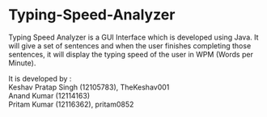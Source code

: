 # Typing-Speed-Analyzer
Typing Speed Analyzer is a GUI Interface which is developed using Java. It will give a set of sentences and when the user finishes completing those sentences, it will display the typing speed of the user in WPM (Words per Minute).

It is developed by :<br>
Keshav Pratap Singh (12105783), TheKeshav001<br>
Anand Kumar (12114163)<br>
Pritam Kumar (12116362), pritam0852<br>
